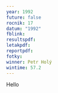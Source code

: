 ```yaml
---
year: 1992
future: false
rocnik: 17
datum: "1992"
fblink: 
resultspdf: 
letakpdf: 
reportpdf: 
fotky: 
winner: Petr Holý
wintime: 57.2
---
```

Hello